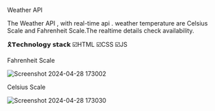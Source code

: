 Weather API 

The Weather API , with real-time api . weather temperature are Celsius Scale and Fahrenheit Scale.The realtime details check availability.

🎗️𝗧𝗲𝗰𝗵𝗻𝗼𝗹𝗼𝗴𝘆 𝘀𝘁𝗮𝗰𝗸 ☑️HTML ☑️CSS ☑️JS

Fahrenheit Scale

![Screenshot 2024-04-28 173002](https://github.com/ApsaraWitharana/Weather-API--JS/assets/139870615/789fe879-f958-456b-ae48-989de5786139)

Celsius Scale

![Screenshot 2024-04-28 173030](https://github.com/ApsaraWitharana/Weather-API--JS/assets/139870615/1b9d01d7-a543-4336-9429-b5ec2719adb9) 





